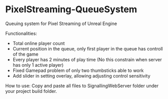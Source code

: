# PixelStreaming-QueueSystem
Queuing system for Pixel Streaming of Unreal Engine

Functionalities:
 - Total online player count
 - Current position in the queue, only first player in the queue has controll of the game
 - Every player has 2 minutes of play time (No this constrain when server has only 1 active player)
 - Fixed Gamepad problem of only two thumbsticks able to work
 - Add slider in setting overlay, allowing adjusting control sensitivity

How to use:
Copy and paste all files to SignallingWebServer folder under your project build folder.
